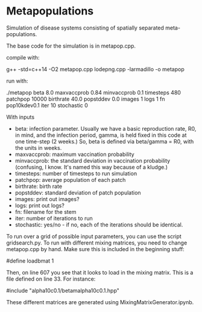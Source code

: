 # Metapopulations
Simulation of disease systems consisting of spatially separated meta-populations.

The base code for the simulation is in metapop.cpp. 

compile with: 

g++ -std=c++14 -O2 metapop.cpp lodepng.cpp -larmadillo -o metapop

run with:

./metapop beta 8.0 maxvaccprob 0.84 minvaccprob 0.1 timesteps 480 patchpop 10000 birthrate 40.0 popstddev 0.0 images 1 logs 1 fn pop10kdev0.1 iter 10 stochastic 0

With inputs
* beta: infection parameter. Usually we have a basic reproduction rate, R0, in mind, and the infection period, gamma, is held fixed in this code at one time-step (2 weeks.) So, beta is defined
         via beta/gamma = R0, with the units in weeks.
* maxvaccprob: maximum vaccination probability
* minvaccprob: the standard deviation in vaccination probability (confusing, I know. It's named this way because of a kludge.)
* timesteps: number of timesteps to run simulation
* patchpop: average population of each patch
* birthrate: birth rate
* popstddev: standard deviation of patch population
* images: print out images?
* logs: print out logs?
* fn: filename for the stem
* iter: number of iterations to run
* stochastic: yes/no - if no, each of the iterations should be identical.

To run over a grid of possible input parameters, you can use the script gridsearch.py. To run with different mixing matrices, you need to change metapop.cpp by hand.
Make sure this is included in the beginning stuff:

#define loadbmat 1

Then, on line 607 you see that it looks to load in the mixing matrix. This is a file defined on line 33. For instance:

#include "alpha10c0.1/betamalpha10c0.1.hpp"

 These different matrices are generated using MixingMatrixGenerator.ipynb.

